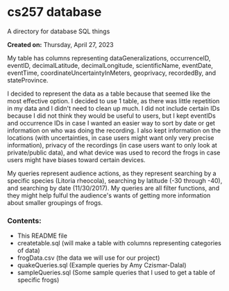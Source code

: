 # cs257 database

A directory for database SQL things

**Created on:** Thursday, April 27, 2023

My table has columns representing dataGeneralizations, occurrenceID, eventID, decimalLatitude, decimalLongitude, scientificName, eventDate, eventTime, coordinateUncertaintyInMeters, geoprivacy, recordedBy, and stateProvince. 

I decided to represent the data as a table because that seemed like the most effective option. I decided to use 1 table, as there was little repetition in my data and I didn't need to clean up much. I did not include certain IDs because I did not think they would be useful to users, but I kept eventIDs and occurrence IDs in case I wanted an easier way to sort by date or get information on who was doing the recording. I also kept information on the locations (with uncertainties, in case users might want only very precise information), privacy of the recordings (in case users want to only look at private/public data), and what device was used to record the frogs in case users might have biases toward certain devices. 

My queries represent audience actions, as they represent searching by a specific species (Litoria rheocola), searching by latitude (-30 through -40), and searching by date (11/30/2017). My queries are all filter functions, and they might help fulful the audience's wants of getting more information about smaller groupings of frogs. 

### Contents:
- This README file
- createtable.sql (will make a table with columns representing categories of data)
- frogData.csv (the data we will use for our project)
- quakeQueries.sql (Example queries by Amy Czismar-Dalal)
- sampleQueries.sql (Some sample queries that I used to get a table of specific frogs)
